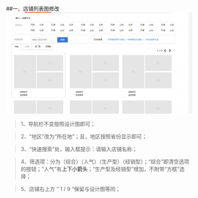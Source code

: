 ##一、店铺列表图修改
![](/assets/HL]K$PU]@ZPJU8O}3Q{BJCE.png)

> 1、导航栏不变按照设计图即可；

> 2、“地区”改为“所在地”；且，地区按照省份显示即可；

> 3、“快速搜索”处，输入框提示：请输入店铺名称；

> 4、筛选项：分为（综合）（人气）（生产型）（经销型）；“综合”即清空选项的按钮；“人气”有**上下小箭头**；“生产型及经销型”增加，不附带“方框”选择；

> 5、店铺右上方 “ 1 / 9 “保留与设计图等同；